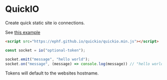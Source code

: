 # QuickIO

Create quick static site io connections.

See [this example](https://ephf.github.io/quickio/example)

```html
<script src="https://ephf.github.io/quickio/quickio.min.js"></script>
```

```js
const socket = io("optional-token");

socket.emit("message", "hello world");
socket.on("message", (message) => console.log(message)) // "hello world"
```

Tokens will default to the websites hostname.
